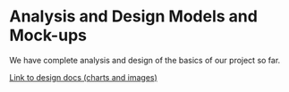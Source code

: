 # Analysis and Design Models and Mock-ups
We have complete analysis and design of the basics of our project so far.

[Link to design docs (charts and images)](./images)
